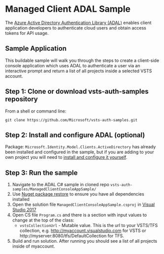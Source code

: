 # Managed Client ADAL Sample

The [Azure Active Directory Authentication Library (ADAL)](https://docs.microsoft.com/en-us/azure/active-directory/develop/active-directory-authentication-libraries) enables client application developers to authenticate cloud users and obtain access tokens for API usage.

## Sample Application

This buildable sample will walk you through the steps to create a client-side console application which uses ADAL to authenticate a user via an interactive prompt and return a list of all projects inside a selected VSTS account.

## Step 1: Clone or download vsts-auth-samples repository

From a shell or command line: 
```no-highlight
git clone https://github.com/Microsoft/vsts-auth-samples.git
```

## Step 2: Install and configure ADAL (optional)

Package: `Microsoft.Identity.Model.Clients.ActiveDirectory` has already been installed and configured in the sample, but if you are adding to your own project you will need to [install and configure it yourself](https://www.nuget.org/packages/Microsoft.IdentityModel.Clients.ActiveDirectory). 

## Step 3: Run the sample

1. Navigate to the ADAL C# sample in cloned repo `vsts-auth-samples/ManagedClientConsoleAppSample/`
2. Use [Nuget package restore](https://docs.microsoft.com/en-us/nuget/consume-packages/package-restore) to ensure you have all dependencies installed
3. Open the solution file `ManagedClientConsoleAppSample.csproj` in [Visual Studio 2017](https://www.visualstudio.com/downloads/)
4. Open CS file `Program.cs` and there is a section with input values to change at the top of the class:
    * `vstsCollectionUrl` - Mutable value. This is the url to your VSTS/TFS collection, e.g. http://myaccount.visualstudio.com for VSTS or http://myserver:8080/tfs/DefaultCollection for TFS.
5. Build and run solution. After running you should see a list of all projects inside of myaccount.




